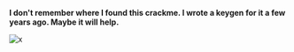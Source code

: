 
**I don't remember where I found this crackme. I wrote a keygen for it a few years ago. Maybe it will help.**

![x](https://github.com/user-attachments/assets/d87ffe3c-0192-480e-80f3-4e0a2eabce86)
 
